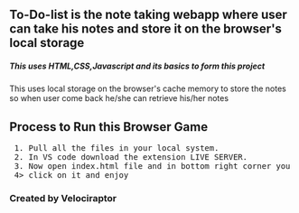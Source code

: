 ## To-Do-list is the note taking webapp where user can take his notes and store it on the browser's local storage
<h5>This uses HTML,CSS,Javascript and its basics to form this project</h5>
<p>This uses local storage on the browser's cache memory to store the notes so when user come back he/she can retrieve his/her notes</p>

## Process to Run this Browser Game
<pre>
 1. Pull all the files in your local system.
 2. In VS code download the extension LIVE SERVER.
 3. Now open index.html file and in bottom right corner you will see GO Live button in taskbar of the vs code.
 4> click on it and enjoy
</pre>


<h3>Created by Velociraptor</h3>
